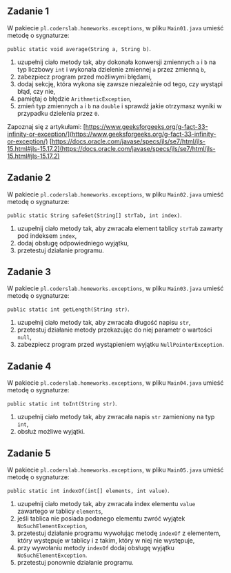 ## Zadanie 1

W pakiecie `pl.coderslab.homeworks.exceptions`, w pliku `Main01.java` umieść metodę o sygnaturze:
 
 `public static void average(String a, String b)`.

1. uzupełnij ciało metody tak, aby dokonała konwersji zmiennych `a` i `b` na typ liczbowy `int` i wykonała dzielenie zmiennej `a` przez zmienną `b`,
2. zabezpiecz program przed możliwymi błędami,
3. dodaj sekcję, która wykona się zawsze niezależnie od tego, czy wystąpi błąd, czy nie,
4. pamiętaj o błędzie `ArithmeticException`,
5. zmień typ zmiennych `a` i `b` na `double` i sprawdź jakie otrzymasz wyniki w przypadku dzielenia przez `0`.

Zapoznaj się z artykułami:
[https://www.geeksforgeeks.org/g-fact-33-infinity-or-exception/](https://www.geeksforgeeks.org/g-fact-33-infinity-or-exception/)
[https://docs.oracle.com/javase/specs/jls/se7/html/jls-15.html#jls-15.17.2](https://docs.oracle.com/javase/specs/jls/se7/html/jls-15.html#jls-15.17.2)


## Zadanie 2

W pakiecie `pl.coderslab.homeworks.exceptions`, w pliku `Main02.java` umieść metodę o sygnaturze:
 
 `public static String safeGet(String[] strTab, int index)`.

1. uzupełnij ciało metody tak, aby zwracała element tablicy `strTab` zawarty pod indeksem `index`,
2. dodaj obsługę odpowiedniego wyjątku,
3. przetestuj działanie programu.


## Zadanie 3

W pakiecie `pl.coderslab.homeworks.exceptions`, w pliku `Main03.java` umieść metodę o sygnaturze:
 
 `public static int getLength(String str)`.

1. uzupełnij ciało metody tak, aby zwracała długość napisu `str`,
2. przetestuj działanie metody przekazując do niej parametr o wartości `null`,
3. zabezpiecz program przed wystąpieniem wyjątku `NullPointerException`.


## Zadanie 4

W pakiecie `pl.coderslab.homeworks.exceptions`, w pliku `Main04.java` umieść metodę o sygnaturze:
 
 `public static int toInt(String str)`.

1. uzupełnij ciało metody tak, aby zwracała napis `str` zamieniony na typ `int`,
2. obsłuż możliwe wyjątki.


## Zadanie 5

W pakiecie `pl.coderslab.homeworks.exceptions`, w pliku `Main05.java` umieść metodę o sygnaturze:
 
 `public static int indexOf(int[] elements, int value)`.

1. uzupełnij ciało metody tak, aby zwracała index elementu `value` zawartego w tablicy `elements`,
2. jeśli tablica nie posiada podanego elementu zwróć wyjątek `NoSuchElementException`,
3. przetestuj działanie programu wywołując metodę `indexOf` z elementem, który występuje w tablicy i z takim, który w niej nie występuje, 
4. przy wywołaniu metody `indexOf` dodaj obsługę wyjątku `NoSuchElementException`.
5. przetestuj ponownie działanie programu.
